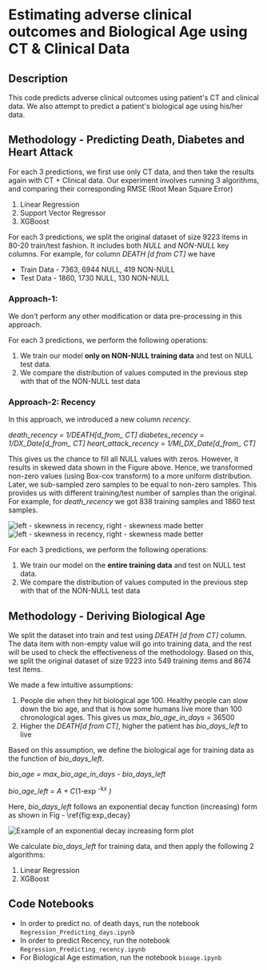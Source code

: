 # Estimating adverse clinical outcomes and Biological Age using CT & Clinical Data

## Description

This code predicts adverse clinical outcomes using patient's CT and clinical data. We also attempt to predict a patient's biological age using his/her data.

## Methodology - Predicting Death, Diabetes and Heart Attack

For each 3 predictions, we first use only CT data, and then take the results again with CT + Clinical data. Our experiment involves running 3 algorithms, and comparing their corresponding RMSE (Root Mean Square Error)

1. Linear Regression
2. Support Vector Regressor
3. XGBoost

For each 3 predictions, we split the original dataset of size 9223 items in 80-20 train/test fashion. It includes both *NULL* and *NON-NULL* key columns. For example, for column *DEATH [d from CT]* we have

- Train Data - 7363, 6944 NULL, 419 NON-NULL
- Test Data - 1860, 1730 NULL, 130 NON-NULL

### Approach-1:

We don't perform any other modification or data pre-processing in this approach.

For each 3 predictions, we perform the following operations:

1. We train our model **only on NON-NULL training data** and test on NULL test data.
2. We compare the distribution of values computed in the previous step with that of the NON-NULL test data

### Approach-2: Recency

In this approach, we introduced a new column *recency*.

*death_recency = 1/DEATH[d_from_ CT]*
*diabetes_recency = 1/DX_Date[d_from_ CT]*
*heart_attack_recency = 1/MI_DX_Date[d_from_ CT]*

This gives us the chance to fill all NULL values with zeros. However, it results in skewed data shown in the Figure above. Hence, we transformed non-zero values (using Box-cox transform) to a more uniform distribution. Later, we sub-sampled zero samples to be equal to non-zero samples. This provides us with different training/test number of samples than the original. For example, for *death\_recency* we got 838 training samples and 1860 test samples.

![left - skewness in recency, right - skewness made better](images/recency_skewed.png)
![left - skewness in recency, right - skewness made better](images/recency_fixed.png)

For each 3 predictions, we perform the following operations:

1. We train our model on the **entire training data** and test on NULL test data.
2. We compare the distribution of values computed in the previous step with that of the NON-NULL test data

## Methodology - Deriving Biological Age

We split the dataset into train and test using *DEATH [d from CT]* column. The data item with non-empty value will go into training data, and the rest will be used to check the effectiveness of the methodology. Based on this, we split the original dataset of size 9223 into 549 training items and 8674 test items.

We made a few intuitive assumptions:

1. People die when they hit biological age 100. Healthy people can slow down the bio age, and that is how some humans live more than 100 chronological ages. This gives us *max\_bio\_age\_in\_days* = 36500
2. Higher the *DEATH[d from CT]*, higher the patient has *bio\_days\_left* to live

Based on this assumption, we define the biological age for training data as the function of *bio\_days\_left*.

*bio_age = max\_bio\_age\_in\_days - bio\_days\_left*

*bio\_age\_left = A + C*(1-exp <sup>-k*x</sup> )*

Here, *bio\_days\_left* follows an exponential decay function (increasing) form as shown in Fig - \ref{fig:exp_decay}

![Example of an exponential decay increasing form plot](images/exp_fn.png)

We calculate *bio\_days\_left* for training data, and then apply the following 2 algorithms:

1. Linear Regression
2. XGBoost



## Code Notebooks
* In order to predict no. of death days, run the notebook `Regression_Predicting_days.ipynb`
* In order to predict Recency, run the notebook `Regression_Predicting_recency.ipynb`
* For Biological Age estimation, run the notebook `bioage.ipynb`
